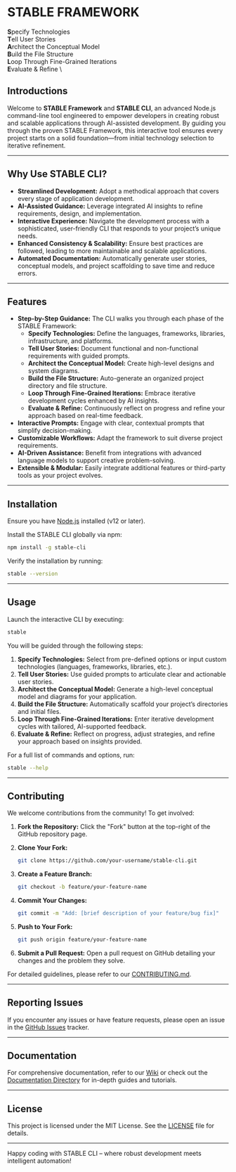 # STABLE FRAMEWORK

**S**pecify Technologies \
**T**ell User Stories \
**A**rchitect the Conceptual Model \
**B**uild the File Structure \
**L**oop Through Fine-Grained Iterations \
**E**valuate & Refine \

## Introductions

Welcome to **STABLE Framework** and **STABLE CLI**, an advanced Node.js command-line tool engineered to empower developers in creating robust and scalable applications through AI-assisted development. By guiding you through the proven STABLE Framework, this interactive tool ensures every project starts on a solid foundation—from initial technology selection to iterative refinement.

---

## Why Use STABLE CLI?

- **Streamlined Development:** Adopt a methodical approach that covers every stage of application development.
- **AI-Assisted Guidance:** Leverage integrated AI insights to refine requirements, design, and implementation.
- **Interactive Experience:** Navigate the development process with a sophisticated, user-friendly CLI that responds to your project’s unique needs.
- **Enhanced Consistency & Scalability:** Ensure best practices are followed, leading to more maintainable and scalable applications.
- **Automated Documentation:** Automatically generate user stories, conceptual models, and project scaffolding to save time and reduce errors.

---

## Features

- **Step-by-Step Guidance:** The CLI walks you through each phase of the STABLE Framework:
  - **Specify Technologies:** Define the languages, frameworks, libraries, infrastructure, and platforms.
  - **Tell User Stories:** Document functional and non-functional requirements with guided prompts.
  - **Architect the Conceptual Model:** Create high-level designs and system diagrams.
  - **Build the File Structure:** Auto-generate an organized project directory and file structure.
  - **Loop Through Fine-Grained Iterations:** Embrace iterative development cycles enhanced by AI insights.
  - **Evaluate & Refine:** Continuously reflect on progress and refine your approach based on real-time feedback.
- **Interactive Prompts:** Engage with clear, contextual prompts that simplify decision-making.
- **Customizable Workflows:** Adapt the framework to suit diverse project requirements.
- **AI-Driven Assistance:** Benefit from integrations with advanced language models to support creative problem-solving.
- **Extensible & Modular:** Easily integrate additional features or third-party tools as your project evolves.

---

## Installation

Ensure you have [Node.js](https://nodejs.org/) installed (v12 or later).

Install the STABLE CLI globally via npm:

```bash
npm install -g stable-cli
```

Verify the installation by running:

```bash
stable --version
```

---

## Usage

Launch the interactive CLI by executing:

```bash
stable
```

You will be guided through the following steps:

1. **Specify Technologies:** Select from pre-defined options or input custom technologies (languages, frameworks, libraries, etc.).
2. **Tell User Stories:** Use guided prompts to articulate clear and actionable user stories.
3. **Architect the Conceptual Model:** Generate a high-level conceptual model and diagrams for your application.
4. **Build the File Structure:** Automatically scaffold your project’s directories and initial files.
5. **Loop Through Fine-Grained Iterations:** Enter iterative development cycles with tailored, AI-supported feedback.
6. **Evaluate & Refine:** Reflect on progress, adjust strategies, and refine your approach based on insights provided.

For a full list of commands and options, run:

```bash
stable --help
```

---

## Contributing

We welcome contributions from the community! To get involved:

1. **Fork the Repository:** Click the "Fork" button at the top-right of the GitHub repository page.
2. **Clone Your Fork:**

   ```bash
   git clone https://github.com/your-username/stable-cli.git
   ```

3. **Create a Feature Branch:**

   ```bash
   git checkout -b feature/your-feature-name
   ```

4. **Commit Your Changes:**

   ```bash
   git commit -m "Add: [brief description of your feature/bug fix]"
   ```

5. **Push to Your Fork:**

   ```bash
   git push origin feature/your-feature-name
   ```

6. **Submit a Pull Request:** Open a pull request on GitHub detailing your changes and the problem they solve.

For detailed guidelines, please refer to our [CONTRIBUTING.md](CONTRIBUTING.md).

---

## Reporting Issues

If you encounter any issues or have feature requests, please open an issue in the [GitHub Issues](https://github.com/your-username/stable-cli/issues) tracker.

---

## Documentation

For comprehensive documentation, refer to our [Wiki](https://github.com/your-username/stable-cli/wiki) or check out the [Documentation Directory](docs/README.md) for in-depth guides and tutorials.

---

## License

This project is licensed under the MIT License. See the [LICENSE](LICENSE) file for details.

---

Happy coding with STABLE CLI – where robust development meets intelligent automation!

